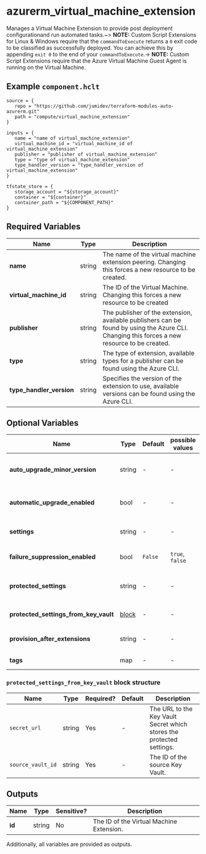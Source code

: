 # azurerm_virtual_machine_extension

Manages a Virtual Machine Extension to provide post deployment configurationand run automated tasks.~> **NOTE:** Custom Script Extensions for Linux & Windows require that the `commandToExecute` returns a `0` exit code to be classified as successfully deployed. You can achieve this by appending `exit 0` to the end of your `commandToExecute`.-> **NOTE:** Custom Script Extensions require that the Azure Virtual Machine Guest Agent is running on the Virtual Machine.

## Example `component.hclt`

```hcl
source = {
   repo = "https://github.com/jumidev/terraform-modules-auto-azurerm.git" 
   path = "compute/virtual_machine_extension" 
}

inputs = {
   name = "name of virtual_machine_extension" 
   virtual_machine_id = "virtual_machine_id of virtual_machine_extension" 
   publisher = "publisher of virtual_machine_extension" 
   type = "type of virtual_machine_extension" 
   type_handler_version = "type_handler_version of virtual_machine_extension" 
}

tfstate_store = {
   storage_account = "${storage_account}" 
   container = "${container}" 
   container_path = "${COMPONENT_PATH}" 
}

```

## Required Variables

| Name | Type |  Description |
| ---- | --------- |  ----------- |
| **name** | string |  The name of the virtual machine extension peering. Changing this forces a new resource to be created. | 
| **virtual_machine_id** | string |  The ID of the Virtual Machine. Changing this forces a new resource to be created | 
| **publisher** | string |  The publisher of the extension, available publishers can be found by using the Azure CLI. Changing this forces a new resource to be created. | 
| **type** | string |  The type of extension, available types for a publisher can be found using the Azure CLI. | 
| **type_handler_version** | string |  Specifies the version of the extension to use, available versions can be found using the Azure CLI. | 

## Optional Variables

| Name | Type |  Default  |  possible values |  Description |
| ---- | --------- |  ----------- | ----------- | ----------- |
| **auto_upgrade_minor_version** | string |  -  |  -  |  Specifies if the platform deploys the latest minor version update to the `type_handler_version` specified. | 
| **automatic_upgrade_enabled** | bool |  -  |  -  |  Should the Extension be automatically updated whenever the Publisher releases a new version of this VM Extension? | 
| **settings** | string |  -  |  -  |  The settings passed to the extension, these are specified as a JSON object in a string. | 
| **failure_suppression_enabled** | bool |  `False`  |  `true`, `false`  |  Should failures from the extension be suppressed? Possible values are `true` or `false`. Defaults to `false`. | 
| **protected_settings** | string |  -  |  -  |  The protected_settings passed to the extension, like settings, these are specified as a JSON object in a string. | 
| **protected_settings_from_key_vault** | [block](#protected_settings_from_key_vault-block-structure) |  -  |  -  |  A `protected_settings_from_key_vault` block. | 
| **provision_after_extensions** | string |  -  |  -  |  Specifies the collection of extension names after which this extension needs to be provisioned. | 
| **tags** | map |  -  |  -  |  A mapping of tags to assign to the resource. | 

### `protected_settings_from_key_vault` block structure

| Name | Type | Required? | Default | Description |
| ---- | ---- | --------- | ------- | ----------- |
| `secret_url` | string | Yes | - | The URL to the Key Vault Secret which stores the protected settings. |
| `source_vault_id` | string | Yes | - | The ID of the source Key Vault. |



## Outputs

| Name | Type | Sensitive? | Description |
| ---- | ---- | --------- | --------- |
| **id** | string | No  | The ID of the Virtual Machine Extension. | 

Additionally, all variables are provided as outputs.
